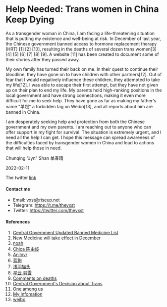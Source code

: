 # Help Needed: Trans women in China Keep Dying

As a transgender woman in China, I am facing a life-threatening situation that is putting my existence and well-being at risk. In December of last year, the Chinese government banned access to hormone replacement therapy (HRT) [1] [2] [10], resulting in the deaths of several dozen trans women[3] [4] [5] [6] [7] [8] [9]. A website [11] has been created to document some of their stories after they passed away.

My own family has turned their back on me. In their quest to continue their bloodline, they have gone on to have children with other partners[12]. Out of fear that I would negatively influence these children, they attempted to take my life[12]. I was able to escape their first attempt, but they have not given up on their plan to end my life. My parents hold high-ranking positions in the local government and have strong connections, making it even more difficult for me to seek help. They have gone as far as making my father's name "单烈" a forbidden tag on Weibo[13], and all reports about him are banned in China.

I am desperately seeking help and protection from both the Chinese government and my own parents. I am reaching out to anyone who can offer support in my fight for survival. The situation is extremely urgent, and I need all the help I can get. I hope this message can spread awareness of the difficulties faced by transgender women in China and lead to actions that will help those in need.

Chunqing "Jyn" Shan 单春晴

2022-02-11

The twitter [link](https://twitter.com/thevxst/status/1624329417853124608)

#### Contact me

* Email: vxst@riseup.net
* Telegram: https://t.me/thevxst
* Twitter: https://twitter.com/thevxst

#### References

 1. [Central Government Updated Banned Medicine List](https://www.suzhou.gov.cn/szsrmzf/zdlyscgzbz/202212/9721c24858c94231911b31de47f19d4d.shtml)
 2. [New Medicine will take effect in December](https://finance.sina.cn/chanjing/gdxw/2022-11-03/detail-imqmmthc3169517.d.html)
 3. [noah](https://one-among.us/profile/noname3031)
 4. [Chica 陈由岐](https://one-among.us/profile/wangzihao980)
 5. [Anilovr](https://one-among.us/profile/Anilovr)
 6. [蓝狗](https://one-among.us/profile/dogesir_)
 7. [浅羽猫头](https://one-among.us/profile/homoyamakaze)
 8. [星云 羽雪](https://twitter.com/akasa_musha)
 9. [Comments on deaths](https://twitter.com/torontobigface/status/1623969832810201088)
 10. [Central Government's Decision about Trans](https://twitter.com/Homura_Alter/status/1612584118658768896)
 11. [One among us](https://one-among.us/)
 12. [My Infomation](https://twitter.com/thevxst/status/1463063120734154758)
 13. [weibo](http://weibo.cn/)